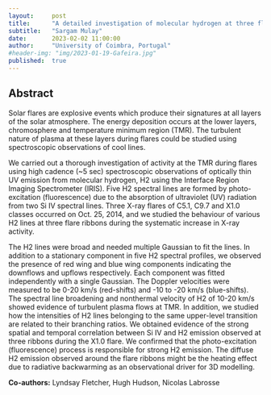```yaml
---
layout:     post
title:      "A detailed investigation of molecular hydrogen at three flare ribbons"
subtitle:   "Sargam Mulay"
date:       2023-02-02 11:00:00
author:     "University of Coimbra, Portugal"
#header-img: "img/2023-01-19-Gafeira.jpg"
published:  true
---
```


## Abstract
Solar flares are explosive events which produce their signatures at all layers of the solar atmosphere. The energy deposition occurs at the lower layers, chromosphere and temperature minimum region (TMR). The turbulent nature of plasma at these layers during flares could be studied using spectroscopic observations of cool lines.

We carried out a thorough investigation of activity at the TMR during flares using high cadence (~5 sec) spectroscopic observations of optically thin UV emission from molecular hydrogen, H2 using the Interface Region Imaging Spectrometer (IRIS). Five H2 spectral lines are formed by photo-excitation (fluorescence) due to the absorption of ultraviolet (UV) radiation from two Si IV spectral lines. Three X-ray flares of C5.1, C9.7 and X1.0 classes occurred on Oct. 25, 2014, and we studied the behaviour of various H2 lines at three flare ribbons during the systematic increase in X-ray activity.

The H2 lines were broad and needed multiple Gaussian to fit the lines. In addition to a stationary component in five H2 spectral profiles, we observed the presence of red wing and blue wing components indicating the downflows and upflows respectively. Each component was fitted independently with a single Gaussian. The Doppler velocities were measured to be 0-20 km/s (red-shifts) and -10 to -20 km/s (blue-shifts). The spectral line broadening and nonthermal velocity of H2 of 10-20 km/s showed evidence of turbulent plasma flows at TMR. In addition, we studied how the intensities of H2 lines belonging to the same upper-level transition are related to their branching ratios. We obtained evidence of the strong spatial and temporal correlation between Si IV and H2 emission observed at three ribbons during the X1.0 flare. We confirmed that the photo-excitation (fluorescence) process is responsible for strong H2 emission. The diffuse H2 emission observed around the flare ribbons might be the heating effect due to radiative backwarming as an observational driver for 3D modelling.

**Co-authors:** Lyndsay Fletcher, Hugh Hudson, Nicolas Labrosse

